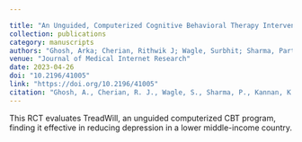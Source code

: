 ```yaml
---

title: "An Unguided, Computerized Cognitive Behavioral Therapy Intervention (TreadWill) in a Lower Middle-Income Country: Pragmatic Randomized Controlled Trial"
collection: publications
category: manuscripts
authors: "Ghosh, Arka; Cherian, Rithwik J; Wagle, Surbhit; Sharma, Parth; Kannan, Karthikeyan R; Bajpai, Alok; Gupta, Nitin"
venue: "Journal of Medical Internet Research"
date: 2023-04-26
doi: "10.2196/41005"
link: "https://doi.org/10.2196/41005"
citation: "Ghosh, A., Cherian, R. J., Wagle, S., Sharma, P., Kannan, K. R., Bajpai, A., & Gupta, N. (2023). An Unguided, Computerized Cognitive Behavioral Therapy Intervention (TreadWill) in a Lower Middle-Income Country: Pragmatic Randomized Controlled Trial. *Journal of Medical Internet Research, 25*, e41005. https://doi.org/10.2196/41005"
---
```


This RCT evaluates TreadWill, an unguided computerized CBT program, finding it effective in reducing depression in a lower middle-income country.
